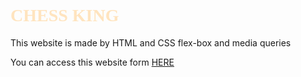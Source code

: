 <h1 style="color: #ffe4bfff; font-family: Dhurjati;">CHESS KING</h1>
<p>This website is made by HTML and CSS flex-box and media queries</p>
<p>You can access this website form <a href="https://abdulrhmanhs.github.io/CHESS-KING/">HERE</a></p>